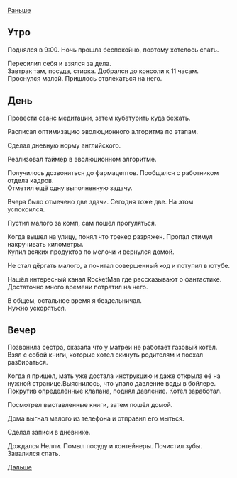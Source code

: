 [Раньше](2020.03.23.md)
## Утро
Поднялся в 9:00. Ночь прошла беспокойно, поэтому хотелось спать.

Пересилил себя и взялся за дела.  
Завтрак там, посуда, стирка. Добрался до консоли к 11 часам. Проснулся малой. Пришлось отвлекаться на него.
## День
Провести сеанс медитации, затем кубатурить куда бежать.

Расписал оптимизацию эволюционного алгоритма по этапам.

Сделал дневную норму английского.

Реализовал таймер в эволюционном алгоритме.

Получилось дозвониться до фармацептов. Пообщался с работником отдела кадров.  
Отметил ещё одну выполненную задачу.

Вчера было отмечено две здачи. Сегодня тоже две.
На этом успокоился.

Пустил малого за комп, сам пошёл прогуляться.

Когда вышел на улицу, понял что трекер разряжен. Пропал стимул накручивать километры.  
Купил всяких продуктов по мелочи и вернулся домой.

Не стал дёргать малого, а почитал совершенный код и потупил в ютубе.

Нашёл интересный канал RocketMan где рассказывают о фантастике. Достаточно много времени потратил на него.

В общем, остальное время я бездельничал.  
Нужно ускоряться.
## Вечер
Позвонила сестра, сказала что у матреи не работает газовый котёл. Взял с собой книги, которые хотел скинуть родителям и поехал разбираться.

Когда я пришел, мать уже достала инструкцию и даже открыла её на нужной странице.Выяснилось, что упало давление воды в бойлере.  
Покрутив определённые клапана, поднял давление. Котёл заработал.

Посмотрел выставленные книги, затем пошёл домой.

Дома выгнал малого из телефона и отправил его мыться.

Сделал записи в дневнике.

Дождался Нелли. Помыл посуду и контейнеры. Почистил зубы. Завалился спать.

[Дальше](2020.03.25.md)